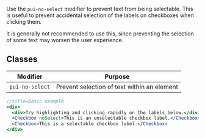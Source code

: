 Use the `pui-no-select` modifier to prevent text from being selectable. This is useful to prevent accidental selection of the labels on checkboxes when clicking them.

It is generally not recommended to use this, since preventing the selection of some text may worsen the user experience.

## Classes

Modifier | Purpose
---------|--------
`pui-no-select` | Prevent selection of text within an element

```jsx harmony
//title=Basic example
<div>
  <div>Try highlighting and clicking rapidly on the labels below.</div>
  <Checkbox noSelect>This is an unselectable checkbox label.</Checkbox>
  <Checkbox>This is a selectable checkbox label.</Checkbox>
</div>
```
